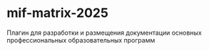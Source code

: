 # mif-matrix-2025
Плагин для разработки и размещения документации основных профессиональных образовательных программ

